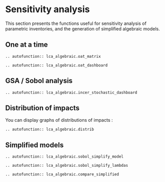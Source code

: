# Sensitivity analysis 

This section presents the functions useful for sensitivity analysis of parametric inventories, and the generation of simplified 
algebraic models.

## One at a time

```{eval-rst} 
.. autofunction:: lca_algebraic.oat_matrix
```

```{eval-rst} 
.. autofunction:: lca_algebraic.oat_dashboard
```

## GSA / Sobol analysis

```{eval-rst} 
.. autofunction:: lca_algebraic.incer_stochastic_dashboard
```

## Distribution of impacts

You can display graphs of distributions of impacts :

```{eval-rst} 
.. autofunction:: lca_algebraic.distrib
```

## Simplified models

```{eval-rst}
.. autofunction:: lca_algebraic.sobol_simplify_model
```

```{eval-rst}
.. autofunction:: lca_algebraic.sobol_simplify_lambdas
```

```{eval-rst}
.. autofunction:: lca_algebraic.compare_simplified
```


